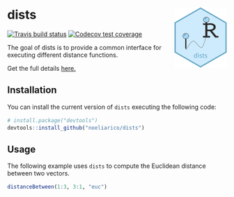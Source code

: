 # dists <a href='http:/noeliarico.github.io/dists'><img src='man/figures/logo.png' align="right" height="139" /></a>

<!-- badges: start -->
[![Travis build status](https://travis-ci.org/noeliarico/dists.svg?branch=master)](https://travis-ci.org/noeliarico/dists)
[![Codecov test coverage](https://codecov.io/gh/noeliarico/dists/branch/master/graph/badge.svg)](https://codecov.io/gh/noeliarico/dists?branch=master)
<!-- badges: end -->

The goal of dists is to provide a common interface for executing different distance functions.

Get the full details [here.](https://github.com/noeliarico/dists)

## Installation

You can install the current version of `dists` executing the following code:

```r
# install.package("devtools") 
devtools::install_github("noeliarico/dists")
```
<!--
You can install the released version of dists from [CRAN](https://CRAN.R-project.org) with:

``` r
install.packages("dists")
```
-->

## Usage

The following example uses `dists` to compute the Euclidean distance between two vectors.

```r
distanceBetween(1:3, 3:1, "euc")
```


